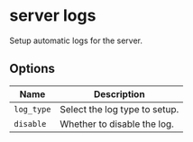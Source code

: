 # server logs

Setup automatic logs for the server.

## Options

| Name       | Description                   |
| ---------- | ----------------------------- |
| `log_type` | Select the log type to setup. |
| `disable`  | Whether to disable the log.   |
